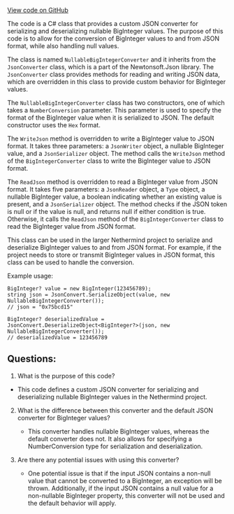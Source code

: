 [View code on GitHub](https://github.com/NethermindEth/nethermind/src/Nethermind/Nethermind.Serialization.Json/NullableBigIntegerConverter.cs)

The code is a C# class that provides a custom JSON converter for serializing and deserializing nullable BigInteger values. The purpose of this code is to allow for the conversion of BigInteger values to and from JSON format, while also handling null values. 

The class is named `NullableBigIntegerConverter` and it inherits from the `JsonConverter` class, which is a part of the Newtonsoft.Json library. The `JsonConverter` class provides methods for reading and writing JSON data, which are overridden in this class to provide custom behavior for BigInteger values.

The `NullableBigIntegerConverter` class has two constructors, one of which takes a `NumberConversion` parameter. This parameter is used to specify the format of the BigInteger value when it is serialized to JSON. The default constructor uses the `Hex` format.

The `WriteJson` method is overridden to write a BigInteger value to JSON format. It takes three parameters: a `JsonWriter` object, a nullable BigInteger value, and a `JsonSerializer` object. The method calls the `WriteJson` method of the `BigIntegerConverter` class to write the BigInteger value to JSON format.

The `ReadJson` method is overridden to read a BigInteger value from JSON format. It takes five parameters: a `JsonReader` object, a `Type` object, a nullable BigInteger value, a boolean indicating whether an existing value is present, and a `JsonSerializer` object. The method checks if the JSON token is null or if the value is null, and returns null if either condition is true. Otherwise, it calls the `ReadJson` method of the `BigIntegerConverter` class to read the BigInteger value from JSON format.

This class can be used in the larger Nethermind project to serialize and deserialize BigInteger values to and from JSON format. For example, if the project needs to store or transmit BigInteger values in JSON format, this class can be used to handle the conversion. 

Example usage:

```
BigInteger? value = new BigInteger(123456789);
string json = JsonConvert.SerializeObject(value, new NullableBigIntegerConverter());
// json = "0x75bcd15"

BigInteger? deserializedValue = JsonConvert.DeserializeObject<BigInteger?>(json, new NullableBigIntegerConverter());
// deserializedValue = 123456789
```
## Questions: 
 1. What is the purpose of this code?
   - This code defines a custom JSON converter for serializing and deserializing nullable BigInteger values in the Nethermind project.

2. What is the difference between this converter and the default JSON converter for BigInteger values?
   - This converter handles nullable BigInteger values, whereas the default converter does not. It also allows for specifying a NumberConversion type for serialization and deserialization.

3. Are there any potential issues with using this converter?
   - One potential issue is that if the input JSON contains a non-null value that cannot be converted to a BigInteger, an exception will be thrown. Additionally, if the input JSON contains a null value for a non-nullable BigInteger property, this converter will not be used and the default behavior will apply.